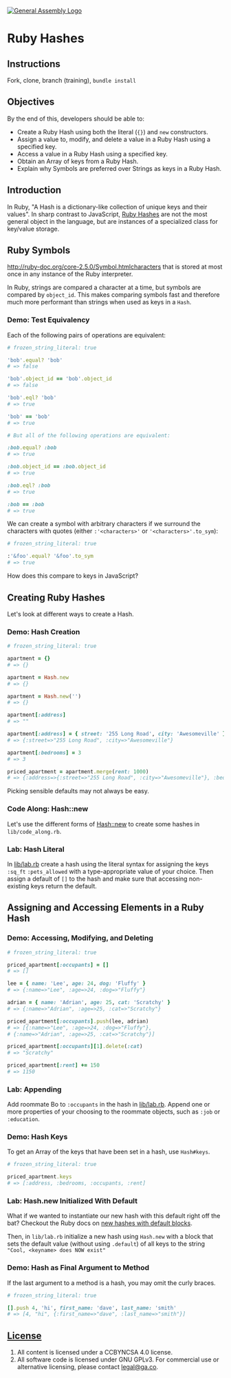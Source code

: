 [![General Assembly Logo](https://camo.githubusercontent.com/1a91b05b8f4d44b5bbfb83abac2b0996d8e26c92/687474703a2f2f692e696d6775722e636f6d2f6b6538555354712e706e67)](https://generalassemb.ly/education/web-development-immersive)

# Ruby Hashes

## Instructions

Fork, clone, branch (training), `bundle install`

## Objectives

By the end of this, developers should be able to:

- Create a Ruby Hash using both the literal (`{}`) and `new` constructors.
- Assign a value to, modify, and delete a value in a Ruby Hash using a specified key.
- Access a value in a Ruby Hash using a specified key.
- Obtain an Array of keys from a Ruby Hash.
- Explain why Symbols are preferred over Strings as keys in a Ruby Hash.

## Introduction

In Ruby, "A Hash is a dictionary-like collection of unique keys and their
values". In sharp contrast to JavaScript, [Ruby Hashes](http://ruby-doc.org/core-2.5.0/Hash.html) are not the most general object in the language, but are instances of a specialized class for key/value storage.

## Ruby Symbols

http://ruby-doc.org/core-2.5.0/Symbol.htmlcharacters that is stored at most once in any instance of the Ruby interpreter.

In Ruby, strings are compared a character at a time, but symbols are compared
by `object_id`.  This makes comparing symbols fast and therefore much more
performant than strings when used as keys in a `Hash`.

### Demo: Test Equivalency

Each of the following pairs of operations are equivalent:

<!-- start code block file="snippets/equivalency_test.rb" -->
```rb
# frozen_string_literal: true

'bob'.equal? 'bob'
# => false

'bob'.object_id == 'bob'.object_id
# => false

'bob'.eql? 'bob'
# => true

'bob' == 'bob'
# => true

# But all of the following operations are equivalent:

:bob.equal? :bob
# => true

:bob.object_id == :bob.object_id
# => true

:bob.eql? :bob
# => true

:bob == :bob
# => true
```
<!-- end code block -->

We can create a symbol with arbitrary characters if we surround the characters
with quotes (either `:'<characters>'` or `'<characters>'.to_sym`):

<!-- start code block file="snippets/arbitrary_symbol.rb" -->
```rb
# frozen_string_literal: true

:'&foo'.equal? '&foo'.to_sym
# => true
```
<!-- end code block -->

How does this compare to keys in JavaScript?

## Creating Ruby Hashes

Let's look at different ways to create a Hash.

### Demo: Hash Creation

<!-- start code block file="snippets/hash_creation.rb" -->
```rb
# frozen_string_literal: true

apartment = {}
# => {}

apartment = Hash.new
# => {}

apartment = Hash.new('')
# => {}

apartment[:address]
# => ""

apartment[:address] = { street: '255 Long Road', city: 'Awesomeville' }
# => {:street=>"255 Long Road", :city=>"Awesomeville"}

apartment[:bedrooms] = 3
# => 3

priced_apartment = apartment.merge(rent: 1000)
# => {:address=>{:street=>"255 Long Road", :city=>"Awesomeville"}, :bedrooms=>3, :rent=>1000}
```
<!-- end code block -->

Picking sensible defaults may not always be easy.

### Code Along: Hash::new

Let's use the different forms of [Hash::new](http://ruby-doc.org/core-2.5.0/Hash.html#method-c-new) to create some hashes in `lib/code_along.rb`.

### Lab: Hash Literal

In [lib/lab.rb](lib/lab.rb) create a hash using the literal syntax for
assigning the keys `:sq_ft` `:pets_allowed` with a type-appropriate value of
your choice. Then assign a default of `[]` to the hash and make sure that
accessing non-existing keys return the default.

## Assigning and Accessing Elements in a Ruby Hash

### Demo: Accessing, Modifying, and Deleting

<!-- start code block file="snippets/hash_elements.rb" -->
```rb
# frozen_string_literal: true

priced_apartment[:occupants] = []
# => []

lee = { name: 'Lee', age: 24, dog: 'Fluffy' }
# => {:name=>"Lee", :age=>24, :dog=>"Fluffy"}

adrian = { name: 'Adrian', age: 25, cat: 'Scratchy' }
# => {:name=>"Adrian", :age=>25, :cat=>"Scratchy"}

priced_apartment[:occupants].push(lee, adrian)
# => [{:name=>"Lee", :age=>24, :dog=>"Fluffy"},
# {:name=>"Adrian", :age=>25, :cat=>"Scratchy"}]

priced_apartment[:occupants][1].delete(:cat)
# => "Scratchy"

priced_apartment[:rent] += 150
# => 1150
```
<!-- end code block -->

### Lab: Appending

Add roommate Bo to `:occupants` in the hash in [lib/lab.rb](lib/lab.rb). Append
one or more properties of your choosing to the roommate objects, such as `:job`
or `:education`.

### Demo: Hash Keys

To get an Array of the keys that have been set in a hash, use `Hash#keys`.

<!-- start code block file="snippets/hash_keys.rb" -->
```rb
# frozen_string_literal: true

priced_apartment.keys
# => [:address, :bedrooms, :occupants, :rent]
```
<!-- end code block -->

### Lab: Hash.new Initialized With Default

What if we wanted to instantiate our new hash with this default right off the
bat? Checkout the Ruby docs on [new hashes with default blocks](http://ruby-doc.org/core-2.5.0/Hash.html#new-method).

Then, in `lib/lab.rb` initialize a new hash using `Hash.new` with a block that
sets the default value (without using `.default`) of all keys to the string
`"Cool, <keyname> does NOW exist"`

### Demo: Hash as Final Argument to Method

If the last argument to a method is a hash, you may omit the curly braces.

<!-- start code block file="snippets/terminal_hash_argument.rb" -->
```rb
# frozen_string_literal: true

[].push 4, 'hi', first_name: 'dave', last_name: 'smith'
# => [4, "hi", {:first_name=>"dave", :last_name=>"smith"}]
```
<!-- end code block -->

## [License](LICENSE)

1. All content is licensed under a CC­BY­NC­SA 4.0 license.
1. All software code is licensed under GNU GPLv3. For commercial use or
    alternative licensing, please contact legal@ga.co.
